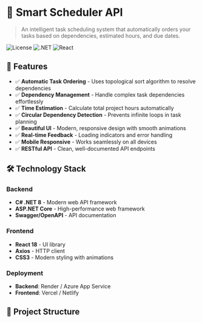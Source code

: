 # 📅 Smart Scheduler API

> An intelligent task scheduling system that automatically orders your tasks based on dependencies, estimated hours, and due dates.

![License](https://img.shields.io/badge/license-MIT-blue.svg)
![.NET](https://img.shields.io/badge/.NET-8.0-purple.svg)
![React](https://img.shields.io/badge/React-18.2-blue.svg)

## 🌟 Features

- ✅ **Automatic Task Ordering** - Uses topological sort algorithm to resolve dependencies
- ✅ **Dependency Management** - Handle complex task dependencies effortlessly
- ✅ **Time Estimation** - Calculate total project hours automatically
- ✅ **Circular Dependency Detection** - Prevents infinite loops in task planning
- ✅ **Beautiful UI** - Modern, responsive design with smooth animations
- ✅ **Real-time Feedback** - Loading indicators and error handling
- ✅ **Mobile Responsive** - Works seamlessly on all devices
- ✅ **RESTful API** - Clean, well-documented API endpoints

## 🛠️ Technology Stack

### Backend
- **C# .NET 8** - Modern web API framework
- **ASP.NET Core** - High-performance web framework
- **Swagger/OpenAPI** - API documentation

### Frontend
- **React 18** - UI library
- **Axios** - HTTP client
- **CSS3** - Modern styling with animations

### Deployment
- **Backend**: Render / Azure App Service
- **Frontend**: Vercel / Netlify

## 📁 Project Structure
